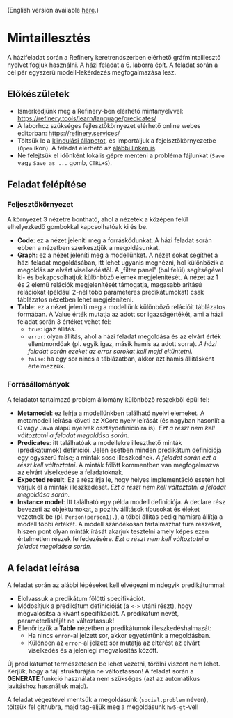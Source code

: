 (English version available [here](https://github.com/bmeaut/ModellalapuSzoftverfejlesztes/blob/master/homework/homework_05/readme-en.md).)

# Mintaillesztés

A házifeladat során a Refinery keretrendszerben elérhető gráfmintaillesztő nyelvet fogjuk használni. A házi feladat a 6. laborra épít. A feladat során a cél pár egyszerű modell-lekérdezés megfogalmazása lesz.

## Előkészületek
-	Ismerkedjünk meg a Refinery-ben elérhető mintanyelvvel: https://refinery.tools/learn/language/predicates/
-	A laborhoz szükséges fejlesztőkörnyezet elérhető online webes editorban: https://refinery.services/
-	Töltsük le a [kiindulási állapotot](https://github.com/bmeaut/ModellalapuSzoftverfejlesztes/raw/master/homework/homework_05/social-empty.problem), és importáljuk a fejelsztőkörnyezetbe (`Open` ikon). A feladat elérhető az [alábbi linken is](https://refinery.services/#/1/KLUv_WAwF8UyABa3myYAsTYHFg5TuX21Oo0xE1uCrzxlVN92bB-YVlqkoyXzwVz63_vDC4oAjACSABN0F18MzzfcuTKubLg80XAbcsL1KzOtS7k_m_cUsuvIn6D-kVs1Qz33Ny-u_EYxG87syZZP6LT_OxqHPOVaPqc-yRGA3Iks5d6l26rfGb7oLaDryfH7Im88xZ893YQs_UKyphf-qZNY4giH3IFABBzn7cQY7X24gIDjRDTrMAgIoOvnMpe35IhxAb0WUvsV0Eoyw_MV0Oc-ltMqOBWLQkJut2LeDD-Xp0sr3bRyK83Dmj7c1fRerp_ukpO9GMxG4giR6CqJiOiqqW_lKZZLUW561U7zaVtauFItfyD0sOFrofGymusFdA7TTsovZri5skxwO2MXJnSfdrqWizEpxh7q93Ko0sY13pLKnhedm8unlVrNa-v0Eig6kQfkgQC8X0apndpijUUez4qO0y8zVz5mLFxg72ioMLMYWk3-3EpqxTj2SZuEjTTXvXidGTEyO2ykhgsddIfx01UTb636E3P12CdJJzkemd_0XCVNJDTDbY1Oci01Ugv5fTqEyM6nlEFAwR8rPo7oaLiaB6zpPzZQT7HjKym3IhQ_t1Vy00qLWjCasYdOMgSRB2tsNbbWitiSsNXYYmwt1hoUVSiUCYsgCWtsQf5AHCxqbEVQa2ytAUplQokmkqhJWFvsk0ULkjS2WgVilMqaUFg0YatFkGP15BY11tiCHMvh6MkPzUICgowFcCJN0qBKT4YGIEapTCjRhE2GLqB7fySTnxY1JmlsQdQf9mfFP9CTdvpKUHvChqUsFldcjEkaWxA0AFUokyiCA6iSYw0RjchIUpJMc0IKGhbmkRhrHhKg4jSJkxSCjDhlRIRoZkFBS20HhFdPbQ56whlVBJ2Vl263pA5CwT_1X5gLGLHixirHzECULo8i4FdVlVClElONmmQVaqxKUBVYCcJ2v4gKIJWxOeyR1svCLOOcvZpobTP7Ic2yF3AF2NjGZswkmM9xxtxTVrZY_c99iINwVmEGGnJAGUiIXGXC5lI_n0y9NWaylJYZQOUqKWbBiznkAPpauMpnlmZYwWgCJDOLLkjeecE_ZCmINLzkULa8BnyqVpDxHRHE8gL5sGxORpCRy44q1VmDj8sW3d9fp3jcGMLnIYoNwUnmOGi75jafO6bdYmzP2AjX8hhyiKo3SXg5gywwcX268ol7SLdUHkOJ9lLs8Y1qt56QlzCoVEBxG68y0_8-4fkRbBttHFSAlaUA6bEnaSFSEiZPS5HR6_d5Y3oIzX_Arv1qCafFJiqJaCMYa4no9xGUzceGHTqIJMoUnTf5MKPRkX6fcLkkqgOJKWVaLqSXoiZZqwD4zTCSQ6eAxmrilvMySHwcH7lHqEugCXAoXdJ7JVujve5Xtpr9C9wtY3FzeIV48GDKm2AoRmyt5ssUvVwhBsARYkN0iWAihvWff1QM8Tn0qfXUWhRmzlUVjEGCFKU33tgM4yoGiiVvhjFYuRnmGbHDLRu0kAU-Nca0LVnMhDYO-VbLpeZpzm1fw0L6YdDZcbOYVOKTVR08ofAZ7OTCmSIpoZKwSpiUbMcjto_ZGqxd3_dIqUQjPzG8sTbFhj2_VzLAgjzTT5CpGwV6Irxt6cfVSKxMjn4tOF56hb6jynEgEcZkNv4h6NXiIa89Lkjg1iHkXyv35qVgWypFiJaem0znRE7lV3dCbq3xWLNYXUvS24Fh6bcELBzPRvsa8FwDIMfwQFrcU3zECtY6cDwqsLLVAIDlbh-3kq3_FGgx4rvLhDbc_gq2LmRrLZ7hUgK4SlnkxQGoWPOO1jGClu0EtRI2YmzoOA9cnE5vgEwnKV20swFK_AmRN6oXgFXqqYTAyEE_QT3Flv8hj44xlbQlKXwgRY2YpOqcElgmLnNwvSMJAnS0oFfNoCmEasdTB6z3nIj3mfQ6Ha2v2A6EeEbTG_FHLKhAGiiFhee7Ehc-LjkFHx-ZNHRIlcIb2XIgT9n9oRVfyAChe1QZ6M8ehCbluz8Z10ybnd4m2MIxJekhcNz0JLIaVoXh4ksxwy9zCpwwwtkU3QycyEQl96rQKjafeNIGcYDjfETWys7LuDyHiAR76zDJoO8LckyRZLVrsxOdZ57DBGG3g08QCo8wzVtU8dju4oSiAjg-k1Y=).
-	Ne felejtsük el időnként lokális gépre menteni a probléma fájlunkat (`Save` vagy `Save as ...` gomb, `CTRL+S`).

## Feladat felépítése
### Feljesztőkörnyezet
A környezet 3 nézetre bontható, ahol a nézetek a középen felül elhelyezkedő gombokkal kapcsolhatóak ki és be.
-	**Code**: ez a nézet jeleníti meg a forráskódunkat. A házi feladat során ebben a nézetben szerkesztjük a megoldásunkat.
-	**Graph**: ez a nézet jeleníti meg a modellünket. A nézet sokat segíthet a házi feladat megoldásában, itt lehet ugyanis megnézni, hol különbözik a megoldás az elvárt viselkedéstől. A „filter panel” (bal felül) segítségével ki- és bekapcsolhatjuk különböző elemek megjelenítését. A nézet az 1 és 2 elemű relációk megjelenítését támogatja, magasabb aritású relációkat (például 2-nél több paraméteres predikátumokat) csak táblázatos nézetben lehet megjeleníteni.
-	**Table**: ez a nézet jeleníti meg a modellünk különböző relációit táblázatos formában. A Value érték mutatja az adott sor igazságértékét, ami a házi feladat során 3 értéket vehet fel:
      * `true`: igaz állítás.
      * `error`: olyan állítás, ahol a házi feladat megoldása és az elvárt érték ellentmondóak (pl. egyik igaz, másik hamis az adott sorra). *A házi feladat során ezeket az error sorokat kell majd eltüntetni.*
      * `false`: ha egy sor nincs a táblázatban, akkor azt hamis állításként értelmezzük.

### Forrásállományok
A feladatot tartalmazó problem állomány különböző részekből épül fel:
-	**Metamodel**: ez leírja a modellünkben található nyelvi elemeket. A metamodell leírása követi az XCore nyelv leírását (és nagyban hasonlít a C vagy Java alapú nyelvek osztáydefinícióira is). *Ezt a részt nem kell változtatni a feladat megoldása során.*
-	**Predicates**: itt találhatóak a modellekre illeszthető minták (predikátumok) definíciói. Jelen esetben minden predikátum definíciója egy egyszerű false; a minták sose illeszkednek. *A feladat során ezt a részt kell változtatni.* A minták fölött kommentben van megfogalmazva az elvárt viselkedése a feladatoknak.
-	**Expected result**: Ez a rész írja le, hogy helyes implementáció esetén hol várjuk el a minták illeszkedését. *Ezt a részt nem kell változtatni a feladat megoldása során.*
-	**Instance model**: Itt található egy példa modell definíciója. A declare rész bevezeti az objektumokat, a pozitív állítások típusokat és éleket vezetnek be (pl. `Person(person1).`), a többi állítás pedig hamisra állítja a modell többi értékét. A modell szándékosan tartalmazhat fura részeket, hiszen pont olyan minták írását akarjuk tesztelni amely képes ezen értelmetlen részek felfedezésére. *Ezt a részt nem kell változtatni a feladat megoldása során.*

## A feladat leírása
A feladat során az alábbi lépéseket kell elvégezni mindegyik predikátummal:
-	Elolvassuk a predikátum fölötti specifikációt.
-	Módosítjuk a predikátum definícióját (a `<->` utáni részt), hogy megvalósítsa a kívánt specifikációt. A predikátum nevét, paraméterlistáját ne változtassuk!
-	Ellenőrizzük a **Table** nézetben a predikátumok illeszkedéshalmazát:
    * Ha nincs `error`-al jelzett sor, akkor egyetértünk a megoldásban.
    * Különben az `error`-al jelzett sor mutatja az eltérést az elvárt viselkedés és a jelenlegi megvalósítás között.

Új predikátumot természetesen be lehet vezetni, törölni viszont nem lehet. Kérjük, hogy a fájl struktúráján ne változtasson! A feladat során a **GENERATE** funkció használata nem szükséges (azt az automatikus javításhoz használjuk majd).

A feladat végeztével mentsük a megoldásunk (`social.problem` néven), töltsük fel githubra, majd tag-eljük meg a megoldásunk `hw5-gt`-vel!
